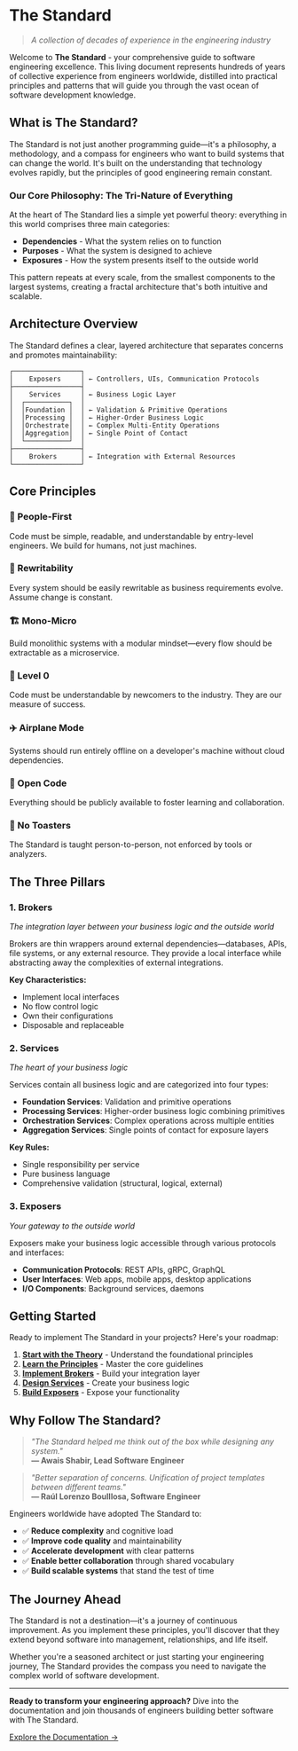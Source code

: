 # The Standard

> *A collection of decades of experience in the engineering industry*

Welcome to **The Standard** - your comprehensive guide to software engineering excellence. This living document represents hundreds of years of collective experience from engineers worldwide, distilled into practical principles and patterns that will guide you through the vast ocean of software development knowledge.

## What is The Standard?

The Standard is not just another programming guide—it's a philosophy, a methodology, and a compass for engineers who want to build systems that can change the world. It's built on the understanding that technology evolves rapidly, but the principles of good engineering remain constant.

### Our Core Philosophy: The Tri-Nature of Everything

At the heart of The Standard lies a simple yet powerful theory: everything in this world comprises three main categories:

- **Dependencies** - What the system relies on to function
- **Purposes** - What the system is designed to achieve  
- **Exposures** - How the system presents itself to the outside world

This pattern repeats at every scale, from the smallest components to the largest systems, creating a fractal architecture that's both intuitive and scalable.

## Architecture Overview

The Standard defines a clear, layered architecture that separates concerns and promotes maintainability:

```
┌─────────────────┐
│    Exposers     │ ← Controllers, UIs, Communication Protocols
├─────────────────┤
│    Services     │ ← Business Logic Layer
│  ┌───────────┐  │
│  │Foundation │  │ ← Validation & Primitive Operations
│  │Processing │  │ ← Higher-Order Business Logic
│  │Orchestrate│  │ ← Complex Multi-Entity Operations
│  │Aggregation│  │ ← Single Point of Contact
│  └───────────┘  │
├─────────────────┤
│    Brokers      │ ← Integration with External Resources
└─────────────────┘
```

## Core Principles

### 🎯 People-First
Code must be simple, readable, and understandable by entry-level engineers. We build for humans, not just machines.

### 🔄 Rewritability  
Every system should be easily rewritable as business requirements evolve. Assume change is constant.

### 🏗️ Mono-Micro
Build monolithic systems with a modular mindset—every flow should be extractable as a microservice.

### 👶 Level 0
Code must be understandable by newcomers to the industry. They are our measure of success.

### ✈️ Airplane Mode
Systems should run entirely offline on a developer's machine without cloud dependencies.

### 📖 Open Code
Everything should be publicly available to foster learning and collaboration.

### 👥 No Toasters
The Standard is taught person-to-person, not enforced by tools or analyzers.

## The Three Pillars

### 1. Brokers
*The integration layer between your business logic and the outside world*

Brokers are thin wrappers around external dependencies—databases, APIs, file systems, or any external resource. They provide a local interface while abstracting away the complexities of external integrations.

**Key Characteristics:**
- Implement local interfaces
- No flow control logic
- Own their configurations
- Disposable and replaceable

### 2. Services  
*The heart of your business logic*

Services contain all business logic and are categorized into four types:

- **Foundation Services**: Validation and primitive operations
- **Processing Services**: Higher-order business logic combining primitives
- **Orchestration Services**: Complex operations across multiple entities
- **Aggregation Services**: Single points of contact for exposure layers

**Key Rules:**
- Single responsibility per service
- Pure business language
- Comprehensive validation (structural, logical, external)

### 3. Exposers
*Your gateway to the outside world*

Exposers make your business logic accessible through various protocols and interfaces:

- **Communication Protocols**: REST APIs, gRPC, GraphQL
- **User Interfaces**: Web apps, mobile apps, desktop applications
- **I/O Components**: Background services, daemons

## Getting Started

Ready to implement The Standard in your projects? Here's your roadmap:

1. **[Start with the Theory](0.%20Introduction/0.0%20The%20Theory.md)** - Understand the foundational principles
2. **[Learn the Principles](0.%20Introduction/0.2%20Principles.md)** - Master the core guidelines  
3. **[Implement Brokers](1.%20Brokers/1.%20Brokers.md)** - Build your integration layer
4. **[Design Services](2.%20Services/2.%20Services.md)** - Create your business logic
5. **[Build Exposers](3.%20Exposers/3.%20Exposers.md)** - Expose your functionality

## Why Follow The Standard?

> *"The Standard helped me think out of the box while designing any system."*  
> **— Awais Shabir, Lead Software Engineer**

> *"Better separation of concerns. Unification of project templates between different teams."*  
> **— Raúl Lorenzo Boulllosa, Software Engineer**

Engineers worldwide have adopted The Standard to:

- ✅ **Reduce complexity** and cognitive load
- ✅ **Improve code quality** and maintainability  
- ✅ **Accelerate development** with clear patterns
- ✅ **Enable better collaboration** through shared vocabulary
- ✅ **Build scalable systems** that stand the test of time

## The Journey Ahead

The Standard is not a destination—it's a journey of continuous improvement. As you implement these principles, you'll discover that they extend beyond software into management, relationships, and life itself.

Whether you're a seasoned architect or just starting your engineering journey, The Standard provides the compass you need to navigate the complex world of software development.

---

**Ready to transform your engineering approach?** Dive into the documentation and join thousands of engineers building better software with The Standard.

[Explore the Documentation →](0.%20Introduction/0.%20Introduction.md)
